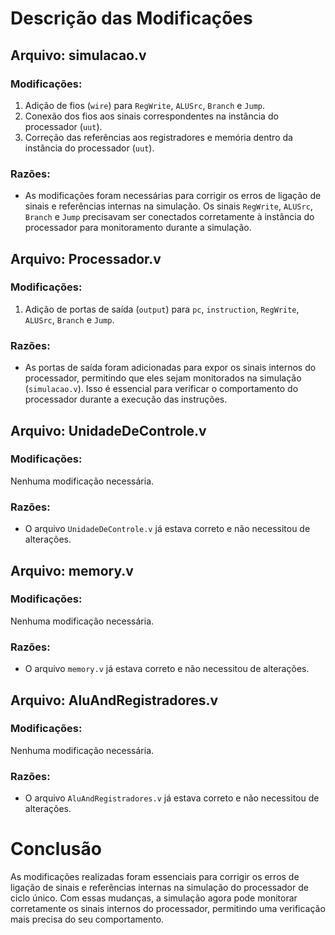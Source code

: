 # Descrição das Modificações

## Arquivo: simulacao.v

### Modificações:
1. Adição de fios (`wire`) para `RegWrite`, `ALUSrc`, `Branch` e `Jump`.
2. Conexão dos fios aos sinais correspondentes na instância do processador (`uut`).
3. Correção das referências aos registradores e memória dentro da instância do processador (`uut`).

### Razões:
- As modificações foram necessárias para corrigir os erros de ligação de sinais e referências internas na simulação. Os sinais `RegWrite`, `ALUSrc`, `Branch` e `Jump` precisavam ser conectados corretamente à instância do processador para monitoramento durante a simulação.

## Arquivo: Processador.v

### Modificações:
1. Adição de portas de saída (`output`) para `pc`, `instruction`, `RegWrite`, `ALUSrc`, `Branch` e `Jump`.

### Razões:
- As portas de saída foram adicionadas para expor os sinais internos do processador, permitindo que eles sejam monitorados na simulação (`simulacao.v`). Isso é essencial para verificar o comportamento do processador durante a execução das instruções.

## Arquivo: UnidadeDeControle.v

### Modificações:
Nenhuma modificação necessária.

### Razões:
- O arquivo `UnidadeDeControle.v` já estava correto e não necessitou de alterações.

## Arquivo: memory.v

### Modificações:
Nenhuma modificação necessária.

### Razões:
- O arquivo `memory.v` já estava correto e não necessitou de alterações.

## Arquivo: AluAndRegistradores.v

### Modificações:
Nenhuma modificação necessária.

### Razões:
- O arquivo `AluAndRegistradores.v` já estava correto e não necessitou de alterações.

# Conclusão

As modificações realizadas foram essenciais para corrigir os erros de ligação de sinais e referências internas na simulação do processador de ciclo único. Com essas mudanças, a simulação agora pode monitorar corretamente os sinais internos do processador, permitindo uma verificação mais precisa do seu comportamento.
